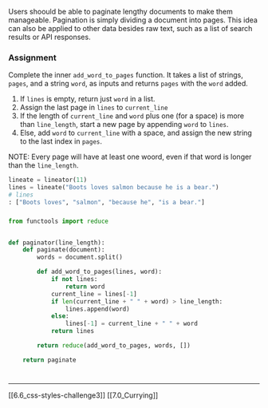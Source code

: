 Users shoould be able to paginate lengthy documents to make them manageable. 
Pagination is simply dividing a document into pages. 
This idea can also be applied to other data besides raw text, 
such as a list of search results or API responses. 

### Assignment
Complete the inner `add_word_to_pages` function. 
It takes a list of strings, `pages`, and a string `word`, as inputs and returns `pages` with the `word` added.

1. If `lines` is empty, return just `word` in a list.
2. Assign the last page in `lines` to `current_line`
3. If the length of `current_line` and `word` plus one (for a space) is more than `line_length`, start a new page by appending `word` to `lines`.
4. Else, add `word` to `current_line` with a space, and assign the new string to the last index in `pages`.

NOTE: Every page will have at least one woord, even if that word is longer than the `line_length`.

``` python
lineate = lineator(11)
lines = lineate("Boots loves salmon because he is a bear.")
# lines
: ["Boots loves", "salmon", "because he", "is a bear."]
```

### 

``` python
from functools import reduce


def paginator(line_length):
    def paginate(document):
        words = document.split()

        def add_word_to_pages(lines, word):
            if not lines: 
	            return word
	        current_line = lines[-1]
	        if len(current_line + " " + word) > line_length:
		        lines.append(word)
		    else: 
			    lines[-1] = current_line + " " + word
			return lines

        return reduce(add_word_to_pages, words, [])

    return paginate
```

# 
---
[[6.6_css-styles-challenge3]]
[[7.0_Currying]]